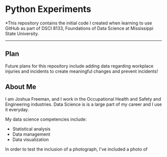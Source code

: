 # Python Experiments

*This repository contains the initial code I created when learning to use GitHub as part of DSCI 8133, Foundations of Data Science at Mississippi State University.

---

## Plan

Future plans for this repository include adding data regarding workplace injuries and incidents to create meaningful changes and prevent incidents!

## About Me

I am Joshua Freeman, and I work in the Occupational Health and Safety and Engineering industries. Data Science is is a large part of my career and I use it everyday.

My data science competencies include:
- Statistical analysis
- Data management
- Data visualization

In order to test the inclusion of a photograph, I've included a photo of 
